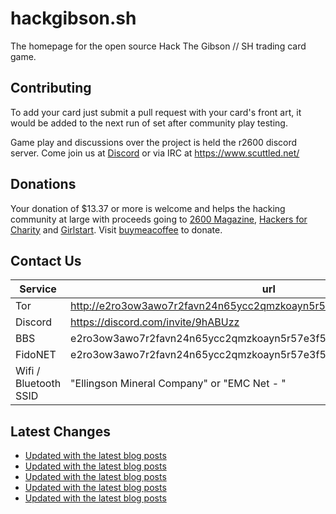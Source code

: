 # hackgibson.sh
The homepage for the open source Hack The Gibson // SH trading card game.


## Contributing

To add your card just submit a pull request with your card's front art, it would be added to the next run of set after community play testing.

Game play and discussions over the project is held the r2600 discord server. Come join us at [Discord](https://discord.com/invite/9hABUzz) or via IRC at https://www.scuttled.net/


## Donations

Your donation of $13.37 or more is welcome and helps the hacking community at large with proceeds going to [2600 Magazine](https://2600.com/), [Hackers for Charity](https://hackersforcharity.org) and [Girlstart](https://girlstart.org).  Visit [buymeacoffee](https://www.buymeacoffee.com/hackgibson.sh) to donate.


## Contact Us

Service | url
-|-
Tor | http://e2ro3ow3awo7r2favn24n65ycc2qmzkoayn5r57e3f56nvjwdcgg32ad.onion
Discord | https://discord.com/invite/9hABUzz
BBS | e2ro3ow3awo7r2favn24n65ycc2qmzkoayn5r57e3f56nvjwdcgg32ad.onion:23
FidoNET | e2ro3ow3awo7r2favn24n65ycc2qmzkoayn5r57e3f56nvjwdcgg32ad.onion:24554
Wifi / Bluetooth SSID | "Ellingson Mineral Company" or "EMC Net - <fidonet address>"

## Latest Changes
<!-- BLOG-POST-LIST:START -->
- [Updated with the latest blog posts](https://github.com/DFW2600/hackgibson.sh/commit/d1d43ba811b31c9dc6103756f2e6baa69f0672d2)
- [Updated with the latest blog posts](https://github.com/DFW2600/hackgibson.sh/commit/597560b34362fbeaa39c427a78e5fca36ddff00b)
- [Updated with the latest blog posts](https://github.com/DFW2600/hackgibson.sh/commit/308a37f2aca7a1a6217a352313929accbf056b2f)
- [Updated with the latest blog posts](https://github.com/DFW2600/hackgibson.sh/commit/49e96e868c593aecbf6fa18929753306223e4cef)
- [Updated with the latest blog posts](https://github.com/DFW2600/hackgibson.sh/commit/9709a2d87b6b6b416aadb2aeab4c353a6d7ea19a)
<!-- BLOG-POST-LIST:END -->
